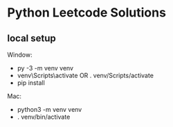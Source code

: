 # Python Leetcode Solutions

## local setup

Window:
- py -3 -m venv venv
- venv\Scripts\activate OR . venv/Scripts/activate
- pip install <packages>

Mac:
- python3 -m venv venv
- . venv/bin/activate

